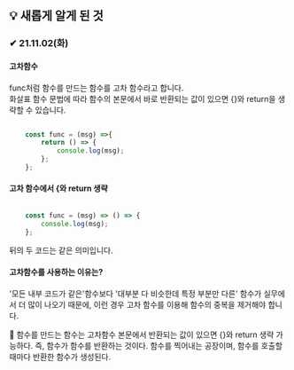 ## 💡 새롭게 알게 된 것


### ✔ 21.11.02(화)

#### 고차함수
func처럼 함수를 만드는 함수를 고차 함수라고 합니다. <br>
화살표 함수 문법에 따라 함수의 본문에서 바로 반환되는 값이 있으면 {}와 return을 생략할 수 있습니다.

```javaScript

    const func = (msg) =>{
        return () => {
            console.log(msg);
        };
    };

```

#### 고차 함수에서 {와 return 생략
```javaScript

    const func = (msg) => () => {
        console.log(msg);
    };

```

뒤의 두 코드는 같은 의미입니다.

#### 고차함수를 사용하는 이유는?
'모든 내부 코드가 같은'함수보다 '대부분 다 비슷한데 특정 부분만 다른' 함수가 실무에서 더 많이 나오기 때문에, 이런 경우 고차 함수를 이용해 함수의 중복을 제거해야 합니다.



💭 
함수를 만드는 함수는 고차함수 본문에서 반환되는 값이 있으면 {}와 return 생략 가능하다.
즉, 함수가 함수를 반환하는 것이다. 함수를 찍어내는 공장이며, 함수를 호출할 때마다 반환한 함수가 생성된다.


<br>
